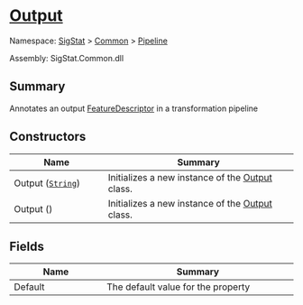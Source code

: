 # [Output](./Output.md)

Namespace: [SigStat]() > [Common](./../README.md) > [Pipeline](./README.md)

Assembly: SigStat.Common.dll

## Summary
Annotates an output [FeatureDescriptor](https://github.com/hargitomi97/sigstat/blob/master/docs/md/SigStat/Common/FeatureDescriptor.md) in a transformation pipeline

## Constructors

| Name<div><a href="#"><img width=225></a></div> | Summary<div><a href="#"><img width=525></a></div> | 
| --- | --- | 
| Output ([`String`](https://docs.microsoft.com/en-us/dotnet/api/System.String)) | Initializes a new instance of the [Output](https://github.com/hargitomi97/sigstat/blob/master/docs/md/SigStat/Common/Pipeline/Output.md) class. | 
| Output () | Initializes a new instance of the [Output](https://github.com/hargitomi97/sigstat/blob/master/docs/md/SigStat/Common/Pipeline/Output.md) class. | 


## Fields

| Name<div><a href="#"><img width=225></a></div> | Summary<div><a href="#"><img width=525></a></div> | 
| --- | --- | 
| Default | The default value for the property | 


